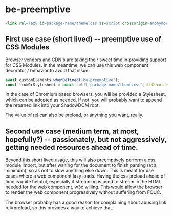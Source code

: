 # be-preemptive

```html
<link rel=lazy id=package-name/theme.css as=script crossorigin=anonymous integrity=... fetchpriority=1 be-preemptive=css href=https://some-cdn.com/package-name@1.2.3>
```

## First use case (short lived) -- preemptive use of CSS Modules

Browser vendors and CDN's are taking their sweet time in providing support for CSS Modules.  In the meantime, we can use this web component decorator / behavior to avoid that issue:



```JavaScript
await customElements.whenDefined('be-preemptive');
const linkOrStylesheet = await self['package-name/theme.css'].beDecorated.preemptive.linkOrStylesheetPromise();
```

In the case of Chromium based browsers, you will be provided a Stylesheet, which can be adopted as needed.  If not, you will probably want to append the returned link into your ShadowDOM root.

The value of rel can also be preload, or anything you want, really.

## Second use case (medium term, at most, hopefully?) -- passionately, but not aggressively, getting needed resources ahead of time.

Beyond this short lived usage, this will also preemptively perform a css module import, but after waiting for the document to finish parsing (at a minimum), so as not to slow anything else down.  This is meant for use cases where a web component lazy loads.  Having the css preload ahead of time is quite helpful, especially if streaming is used to stream in the HTML needed for the web component, w3c willing.  This would allow the browser to render the web component progressively without suffering from FOUC.

The browser probably has a good reason for complaining about abusing link rel=preload, so this provides a way to achieve that. 


